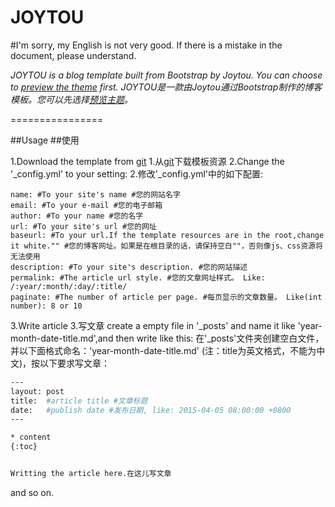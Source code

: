 # JOYTOU

#I'm sorry, my English is not very good. If there is a mistake in the document, please understand.

*JOYTOU is a blog template built from Bootstrap by Joytou. You can choose to [preview the theme](https://joytou.github.io/) first.*
*JOYTOU是一款由Joytou通过Bootstrap制作的博客模板。您可以先选择[预览主题](https://joytou.github.io/)。*

================

##Usage
##使用

1.Download the template from [git](https://joytou.github.io)
1.从[git](https://joytou.github.io)下载模板资源
2.Change the '_config.yml' to your setting:
2.修改'_config.yml'中的如下配置:
```yml:
name: #To your site's name #您的网站名字
email: #To your e-mail #您的电子邮箱
author: #To your name #您的名字
url: #To your site's url #您的网址
baseurl: #To your url.If the template resources are in the root,change it white."" #您的博客网址。如果是在根目录的话，请保持空白""，否则像js、css资源将无法使用
description: #To your site's description. #您的网站描述
permalink: #The article url style. #您的文章网址样式。 Like: /:year/:month/:day/:title/
paginate: #The number of article per page. #每页显示的文章数量。 Like(int number): 8 or 10
```
3.Write article
3.写文章
 create a empty file in '_posts' and name it like 'year-month-date-title.md',and then write like this:
  在'_posts'文件夹创建空白文件，并以下面格式命名：'year-month-date-title.md' (注：title为英文格式，不能为中文)，按以下要求写文章：
  
```bash
---
layout: post
title:  #article title #文章标题
date:   #publish date #发布日期, like: 2015-04-05 08:00:00 +0800
---

* content
{:toc}


Writting the article here.在这儿写文章
```
 and so on.